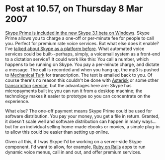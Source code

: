 # Post at 10.57, on Thursday 8 Mar 2007

[Skype Prime is included in the new Skype 3.1 beta on
Windows](http://share.skype.com/sites/en/2007/03/skype_prime_beta_introducing_t.html "'The global expertise marketplace.'"). Skype Prime allows you to charge a
one-off or per-minute fee for people to call you. Perfect for premium rate
voice services. But what else does it enable? I've [talked about Skype as a
platform before](http://interconnected.org/home/2006/04/30/skype_allows_two "Software distribution and automated voice services."). What automated voice
services could be built--perhaps, simply, a voicemail system as a front-end to
a dictation service? It could work like this: You call a number, which happens
to be running on Skype. You pay a per-minute charge, and dictate a message.
The call is recorded and when you hang up, the mp3 is pushed to [Mechanical
Turk](http://www.mturk.com/mturk/welcome "Distributed micropayment labour.")
for transcription. The text is emailed back to you. Of course there's no
reason this couldn't be done with [Asterisk](http://www.asterisk.org/ "Soft
telephony system for home or office use.") or some other
[transcription](http://www.escriptionist.com/ "More suitable for work use.")
[service](http://castingwords.com/ "Focused at the Web 2.0/podcasting
world."), but the advantages here are: Skype has micropayments built in; you
can run it from a desktop machine; the technology makes it easier to prototype
so you can concentrate on the experience.

What else? The one-off payment means Skype Prime could be used for software
distribution. You pay your money, you get a file in return. Granted, it
doesn't scale well and software distribution can happen in many ways... but
for an individual selling home-made ebooks or movies, a simple plug-in to
allow this could be easier than setting up online.

Given all this, if I was Skype I'd be working on a server-side Skype
component. I'd want to allow, for example, [Ruby on
Rails](http://www.rubyonrails.org/ "Framework of choice for long-tail
websites.") apps to run dynamic voice menus, call in and out, and offer
premium services.
